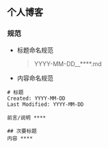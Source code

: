 ## 个人博客

### 规范
  - 标题命名规范  
    > YYYY-MM-DD__****.md  
  
  - 内容命名规范

  ```
  # 标题
  Created: YYYY-MM-DD  
  Last Modified: YYYY-MM-DD  

  前言/说明 ****

  ## 次要标题
  内容 ****
  ```